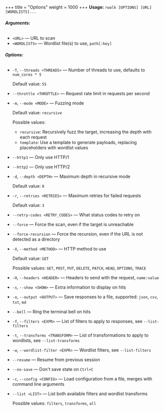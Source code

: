 +++
title = "Options"
weight = 1000
+++
**Usage:** `rwalk [OPTIONS] [URL] [WORDLISTS]...`

###### **Arguments:**

* `<URL>` — URL to scan
* `<WORDLISTS>` — Wordlist file(s) to use, `path[:key]`

###### **Options:**

* `-T`, `--threads <THREADS>` — Number of threads to use, defaults to `num_cores * 5`

  Default value: `55`
* `--throttle <THROTTLE>` — Request rate limit in requests per second
* `-m`, `--mode <MODE>` — Fuzzing mode

  Default value: `recursive`

  Possible values:
  - `recursive`:
    Recursively fuzz the target, increasing the depth with each request
  - `template`:
    Use a template to generate payloads, replacing placeholders with wordlist values

* `--http1` — Only use HTTP/1
* `--http2` — Only use HTTP/2
* `-d`, `--depth <DEPTH>` — Maximum depth in recursive mode

  Default value: `0`
* `-r`, `--retries <RETRIES>` — Maximum retries for failed requests

  Default value: `3`
* `--retry-codes <RETRY_CODES>` — What status codes to retry on
* `--force` — Force the scan, even if the target is unreachable
* `--force-recursion` — Force the recursion, even if the URL is not detected as a directory
* `-X`, `--method <METHOD>` — HTTP method to use

  Default value: `GET`

  Possible values: `GET`, `POST`, `PUT`, `DELETE`, `PATCH`, `HEAD`, `OPTIONS`, `TRACE`

* `-H`, `--headers <HEADER>` — Headers to send with the request, `name:value`
* `-s`, `--show <SHOW>` — Extra information to display on hits
* `-o`, `--output <OUTPUT>` — Save responses to a file, supported: `json`, `csv`, `txt`, `md`
* `--bell` — Ring the terminal bell on hits
* `-f`, `--filters <EXPR>` — List of filters to apply to responses, see `--list-filters`
* `-t`, `--transforms <TRANSFORM>` — List of transformations to apply to wordlists, see `--list-transforms`
* `-w`, `--wordlist-filter <EXPR>` — Wordlist filters, see `--list-filters`
* `--resume` — Resume from previous session
* `--no-save` — Don't save state on `Ctrl+C`
* `-c`, `--config <CONFIG>` — Load configuration from a file, merges with command line arguments
* `--list <LIST>` — List both available filters and wordlist transforms

  Possible values: `filters`, `transforms`, `all`
